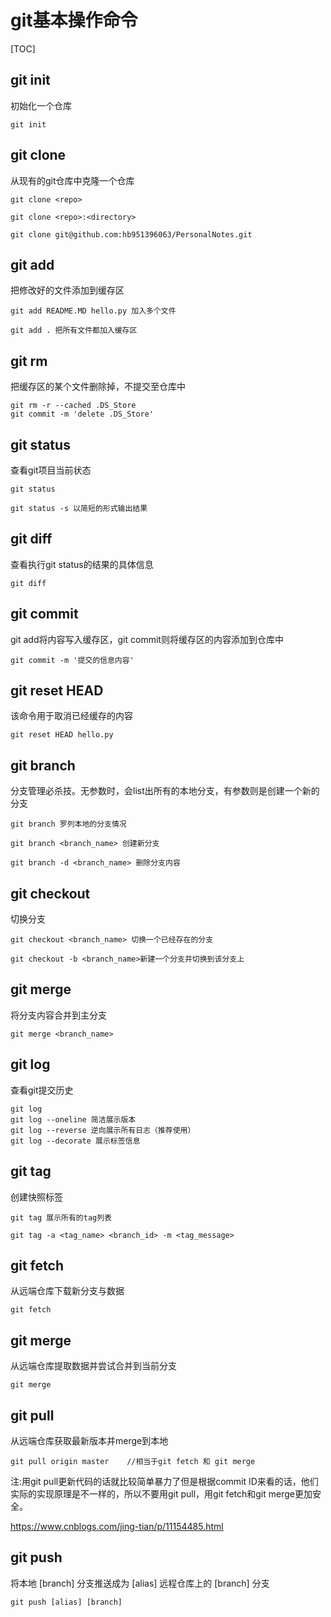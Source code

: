 # git基本操作命令

[TOC]

## git init

初始化一个仓库

```
git init
```

## git clone

从现有的git仓库中克隆一个仓库

```
git clone <repo>
```
```
git clone <repo>:<directory>
```

```
git clone git@github.com:hb951396063/PersonalNotes.git
```

## git add

把修改好的文件添加到缓存区

```
git add README.MD hello.py 加入多个文件
```

```
git add . 把所有文件都加入缓存区
```

## git rm

把缓存区的某个文件删除掉，不提交至仓库中

```
git rm -r --cached .DS_Store
git commit -m 'delete .DS_Store' 
```

## git status

查看git项目当前状态

```
git status
```

```
git status -s 以简短的形式输出结果
```

## git diff

查看执行git status的结果的具体信息

```
git diff
```

## git commit

git add将内容写入缓存区，git commit则将缓存区的内容添加到仓库中

```
git commit -m '提交的信息内容'
```

## git reset HEAD

该命令用于取消已经缓存的内容

```
git reset HEAD hello.py
```

## git branch

分支管理必杀技。无参数时，会list出所有的本地分支，有参数则是创建一个新的分支

```
git branch 罗列本地的分支情况
```

```
git branch <branch_name> 创建新分支
```
```
git branch -d <branch_name> 删除分支内容
```



## git checkout

切换分支

```
git checkout <branch_name> 切换一个已经存在的分支
```

```
git checkout -b <branch_name>新建一个分支并切换到该分支上
```

## git merge

将分支内容合并到主分支

```
git merge <branch_name>
```

## git log

查看git提交历史

```
git log
git log --oneline 简洁展示版本
git log --reverse 逆向展示所有日志（推荐使用）
git log --decorate 展示标签信息
```

## git tag

创建快照标签

```
git tag 展示所有的tag列表
```

```
git tag -a <tag_name> <branch_id> -m <tag_message>
```

## git fetch

从远端仓库下载新分支与数据

```
git fetch
```

## git merge

从远端仓库提取数据并尝试合并到当前分支

```
git merge
```

## git pull

从远端仓库获取最新版本并merge到本地

```
git pull origin master    //相当于git fetch 和 git merge
```

注:用git pull更新代码的话就比较简单暴力了但是根据commit ID来看的话，他们实际的实现原理是不一样的，所以不要用git pull，用git fetch和git merge更加安全。

<https://www.cnblogs.com/jing-tian/p/11154485.html>

## git push

将本地 [branch] 分支推送成为 [alias] 远程仓库上的 [branch] 分支

```
git push [alias] [branch]
```

